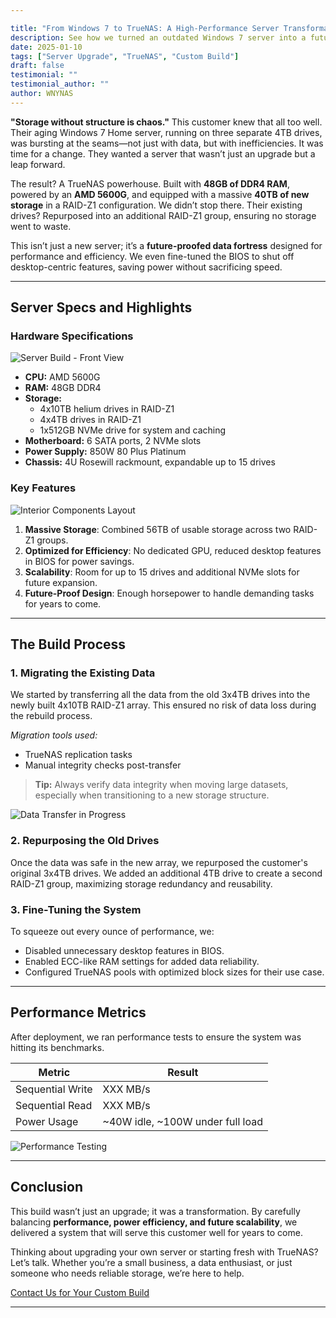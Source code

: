 ```yaml
---

title: "From Windows 7 to TrueNAS: A High-Performance Server Transformation"
description: See how we turned an outdated Windows 7 server into a future-proof TrueNAS powerhouse, complete with 40TB of new storage and optimized for scalability.
date: 2025-01-10
tags: ["Server Upgrade", "TrueNAS", "Custom Build"]
draft: false
testimonial: ""
testimonial_author: ""
author: WNYNAS
---
```


**"Storage without structure is chaos."** This customer knew that all too well. Their aging Windows 7 Home server, running on three separate 4TB drives, was bursting at the seams—not just with data, but with inefficiencies. It was time for a change. They wanted a server that wasn’t just an upgrade but a leap forward.

<!--more-->

The result? A TrueNAS powerhouse. Built with **48GB of DDR4 RAM**, powered by an **AMD 5600G**, and equipped with a massive **40TB of new storage** in a RAID-Z1 configuration. We didn’t stop there. Their existing drives? Repurposed into an additional RAID-Z1 group, ensuring no storage went to waste.

This isn’t just a new server; it’s a **future-proofed data fortress** designed for performance and efficiency. We even fine-tuned the BIOS to shut off desktop-centric features, saving power without sacrificing speed.

---

## **Server Specs and Highlights**

### Hardware Specifications  
![Server Build - Front View](placeholder-for-image-front-view.jpg)  
* **CPU:** AMD 5600G  
* **RAM:** 48GB DDR4  
* **Storage:**  
  - 4x10TB helium drives in RAID-Z1  
  - 4x4TB drives in RAID-Z1  
  - 1x512GB NVMe drive for system and caching  
* **Motherboard:** 6 SATA ports, 2 NVMe slots  
* **Power Supply:** 850W 80 Plus Platinum  
* **Chassis:** 4U Rosewill rackmount, expandable up to 15 drives  

### Key Features  
![Interior Components Layout](placeholder-for-image-interior-layout.jpg)  
1. **Massive Storage**: Combined 56TB of usable storage across two RAID-Z1 groups.  
2. **Optimized for Efficiency**: No dedicated GPU, reduced desktop features in BIOS for power savings.  
3. **Scalability**: Room for up to 15 drives and additional NVMe slots for future expansion.  
4. **Future-Proof Design**: Enough horsepower to handle demanding tasks for years to come.

---

## **The Build Process**

### 1. **Migrating the Existing Data**  
We started by transferring all the data from the old 3x4TB drives into the newly built 4x10TB RAID-Z1 array. This ensured no risk of data loss during the rebuild process.  

*Migration tools used:*  
- TrueNAS replication tasks  
- Manual integrity checks post-transfer  

> **Tip:** Always verify data integrity when moving large datasets, especially when transitioning to a new storage structure.  

![Data Transfer in Progress](placeholder-for-image-data-transfer.jpg)  

### 2. **Repurposing the Old Drives**  
Once the data was safe in the new array, we repurposed the customer's original 3x4TB drives. We added an additional 4TB drive to create a second RAID-Z1 group, maximizing storage redundancy and reusability.  

### 3. **Fine-Tuning the System**  
To squeeze out every ounce of performance, we:  
- Disabled unnecessary desktop features in BIOS.  
- Enabled ECC-like RAM settings for added data reliability.  
- Configured TrueNAS pools with optimized block sizes for their use case.  

---

## **Performance Metrics**  
After deployment, we ran performance tests to ensure the system was hitting its benchmarks.  

| **Metric**        | **Result**                        |  
|-------------------|-----------------------------------|  
| Sequential Write  | XXX MB/s                          |  
| Sequential Read   | XXX MB/s                          |  
| Power Usage       | ~40W idle, ~100W under full load  |  

![Performance Testing](placeholder-for-image-performance-testing.jpg)  

---

## **Conclusion**  

This build wasn’t just an upgrade; it was a transformation. By carefully balancing **performance, power efficiency, and future scalability**, we delivered a system that will serve this customer well for years to come.  

Thinking about upgrading your own server or starting fresh with TrueNAS? Let’s talk. Whether you’re a small business, a data enthusiast, or just someone who needs reliable storage, we’re here to help.  

[Contact Us for Your Custom Build](/contact)  

---